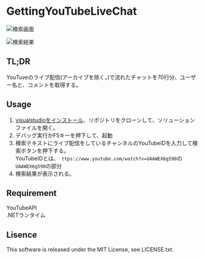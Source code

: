 # GettingYouTubeLiveChat
![検索画面](https://user-images.githubusercontent.com/46675984/101240876-5f80c100-3735-11eb-9273-88a1b47b3b0a.png)

![検索結果](https://user-images.githubusercontent.com/46675984/101240904-948d1380-3735-11eb-9e84-72de4617a302.png)

## TL;DR
YouTuveのライブ配信(アーカイブを除く。)で流れたチャットを70行分、ユーザー名と、コメントを取得する。

## Usage
1. [visualstudioをインストール](https://visualstudio.microsoft.com/ja/downloads/)、リポジトリをクローンして、ソリューションファイルを開く。  
1. デバッグ実行かF5キーを押下して、起動  
1. 検索テキストにライブ配信をしているチャンネルのYouTubeIDを入力して検索ボタンを押下する。  
YouTubeIDとは、` ttps://www.youtube.com/watch?v=UAAWEX6g590`の`UAAWEX6g590`の部分  
1. 検索結果が表示される。

## Requirement
YouTubeAPI  
.NETランタイム

## Lisence
This software is released under the MIT License, see LICENSE.txt.
